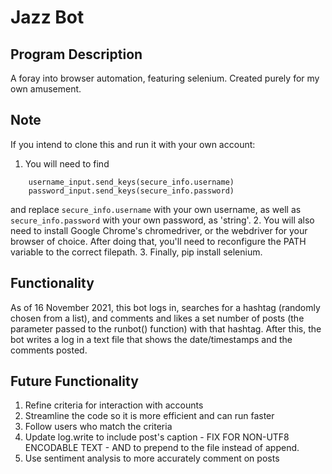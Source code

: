 # Jazz Bot
## Program Description
A foray into browser automation, featuring selenium. Created purely for my own amusement.

## Note
If you intend to clone this and run it with your own account:
1. You will need to find 
```
    username_input.send_keys(secure_info.username) 
    password_input.send_keys(secure_info.password)
```
and replace `secure_info.username` with your own username, as well as `secure_info.password` with your own password, as 'string'.
2. You will also need to install Google Chrome's chromedriver, or the webdriver for your browser of choice. After doing that, you'll need to reconfigure the PATH variable to the correct filepath.
3. Finally, pip install selenium.

## Functionality
As of 16 November 2021, this bot logs in, searches for a hashtag (randomly chosen from a list), and comments and likes a set number of posts (the parameter passed to the runbot() function) with that hashtag. After this, the bot writes a log in a text file that shows the date/timestamps and the comments posted.

## Future Functionality
1. Refine criteria for interaction with accounts
2. Streamline the code so it is more efficient and can run faster
3. Follow users who match the criteria
4. Update log.write to include post's caption - FIX FOR NON-UTF8 ENCODABLE TEXT - AND to prepend to the file instead of append.
5. Use sentiment analysis to more accurately comment on posts
